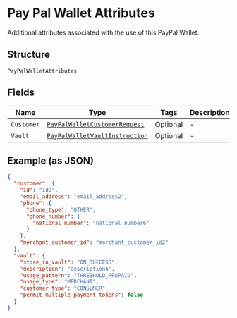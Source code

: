 
# Pay Pal Wallet Attributes

Additional attributes associated with the use of this PayPal Wallet.

## Structure

`PayPalWalletAttributes`

## Fields

| Name | Type | Tags | Description |
|  --- | --- | --- | --- |
| `Customer` | [`PayPalWalletCustomerRequest`](../../doc/models/pay-pal-wallet-customer-request.md) | Optional | - |
| `Vault` | [`PayPalWalletVaultInstruction`](../../doc/models/pay-pal-wallet-vault-instruction.md) | Optional | - |

## Example (as JSON)

```json
{
  "customer": {
    "id": "id0",
    "email_address": "email_address2",
    "phone": {
      "phone_type": "OTHER",
      "phone_number": {
        "national_number": "national_number6"
      }
    },
    "merchant_customer_id": "merchant_customer_id2"
  },
  "vault": {
    "store_in_vault": "ON_SUCCESS",
    "description": "description6",
    "usage_pattern": "THRESHOLD_PREPAID",
    "usage_type": "MERCHANT",
    "customer_type": "CONSUMER",
    "permit_multiple_payment_tokens": false
  }
}
```

